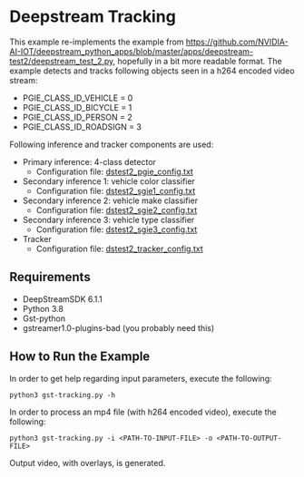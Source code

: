 # Deepstream Tracking

This example re-implements the example from https://github.com/NVIDIA-AI-IOT/deepstream_python_apps/blob/master/apps/deepstream-test2/deepstream_test_2.py, hopefully
in a bit more readable format. The example detects and tracks following objects seen in a h264 encoded video stream:

* PGIE_CLASS_ID_VEHICLE = 0
* PGIE_CLASS_ID_BICYCLE = 1
* PGIE_CLASS_ID_PERSON = 2
* PGIE_CLASS_ID_ROADSIGN = 3

Following inference and tracker components are used:

* Primary inference: 4-class detector
  * Configuration file: [dstest2_pgie_config.txt](dstest2_pgie_config.txt)
* Secondary inference 1: vehicle color classifier
  * Configuration file: [dstest2_sgie1_config.txt](dstest2_sgie1_config.txt)
* Secondary inference 2: vehicle make classifier
  * Configuration file: [dstest2_sgie2_config.txt](dstest2_sgie2_config.txt)
* Secondary inference 3: vehicle type classifier
  * Configuration file: [dstest2_sgie3_config.txt](dstest2_sgie3_config.txt)
* Tracker
  * Configuration file: [dstest2_tracker_config.txt](dstest2_tracker_config.txt)

## Requirements

* DeepStreamSDK 6.1.1
* Python 3.8
* Gst-python
* gstreamer1.0-plugins-bad (you probably need this)

## How to Run the Example

In order to get help regarding input parameters, execute the following:

`python3 gst-tracking.py -h`

In order to process an mp4 file (with h264 encoded video), execute the following:

`python3 gst-tracking.py -i <PATH-TO-INPUT-FILE> -o <PATH-TO-OUTPUT-FILE>`

Output video, with overlays, is generated.
